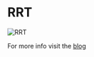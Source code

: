 # RRT

![RRT](media/rrt.gif)

For more info visit the [blog](https://nimrobotics.github.io/2019/12/23/rrt.html)
